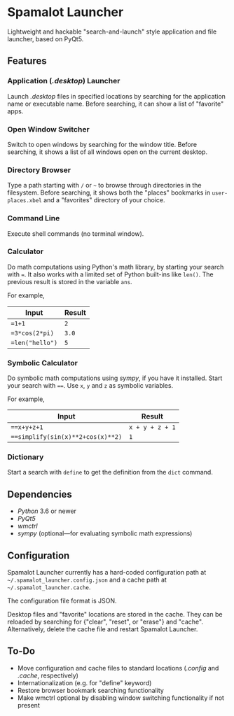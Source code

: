 
# Spamalot Launcher

Lightweight and hackable "search-and-launch" style application and file
launcher, based on PyQt5.

## Features

### Application (*.desktop*) Launcher

Launch *.desktop* files in specified locations by searching for the
application name or executable name. Before searching, it can show a list
of "favorite" apps.

### Open Window Switcher

Switch to open windows by searching for the window title. Before searching,
it shows a list of all windows open on the current desktop.

### Directory Browser

Type a path starting with `/` or `~` to browse through directories in the
filesystem. Before searching, it shows both the "places" bookmarks in
`user-places.xbel` and a "favorites" directory of your choice.

### Command Line

Execute shell commands (no terminal window).

### Calculator

Do math computations using Python's math library, by starting your search
with `=`. It also works with a limited set of Python built-ins like `len()`.
The previous result is stored in the variable `ans`.

For example,

| Input           | Result |
| --------------- | ------ |
| `=1+1`          | `2`    |
| `=3*cos(2*pi)`  | `3.0`  |
| `=len("hello")` | `5`    |

### Symbolic Calculator

Do symbolic math computations using *sympy*, if you have it installed.
Start your search with `==`. Use `x`, `y` and `z` as symbolic variables.

For example,

| Input                             | Result            |
| --------------------------------- | ----------------- |
| `==x+y+z+1`                       |  `x + y + z + 1`  |
| `==simplify(sin(x)**2+cos(x)**2)` | `1`               |

### Dictionary

Start a search with `define` to get the definition from the `dict` command.


## Dependencies

- *Python* 3.6 or newer
- *PyQt5*
- *wmctrl*
- *sympy* (optional—for evaluating symbolic math expressions)


## Configuration

Spamalot Launcher currently has a hard-coded configuration path at
`~/.spamalot_launcher.config.json` and a cache path at
`~/.spamalot_launcher.cache`.

The configuration file format is JSON.

Desktop files and "favorite" locations are stored in the cache. They can be
reloaded by searching for {"clear", "reset", or "erase"} and "cache".
Alternatively, delete the cache file and restart Spamalot Launcher.


## To-Do

- Move configuration and cache files to standard locations (*.config* and
  *.cache*, respectively)
- Internationalization (e.g. for "define" keyword)
- Restore browser bookmark searching functionality
- Make wmctrl optional by disabling window switching functionality if not
  present
